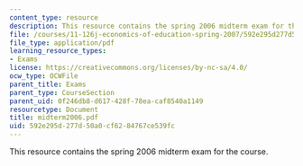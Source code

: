 ```yaml
---
content_type: resource
description: This resource contains the spring 2006 midterm exam for the course.
file: /courses/11-126j-economics-of-education-spring-2007/592e295d277d50a0cf6284767ce539fc_midterm2006.pdf
file_type: application/pdf
learning_resource_types:
- Exams
license: https://creativecommons.org/licenses/by-nc-sa/4.0/
ocw_type: OCWFile
parent_title: Exams
parent_type: CourseSection
parent_uid: 0f246db8-d617-428f-78ea-caf8540a1149
resourcetype: Document
title: midterm2006.pdf
uid: 592e295d-277d-50a0-cf62-84767ce539fc
---
```

This resource contains the spring 2006 midterm exam for the course.